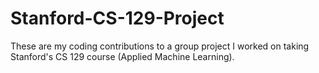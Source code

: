 # Stanford-CS-129-Project
These are my coding contributions to a group project I worked on taking Stanford's CS 129 course (Applied Machine Learning).
